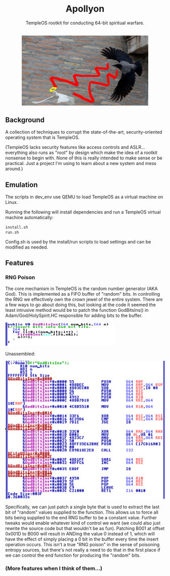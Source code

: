 <div align="center">
  <h1>Apollyon</h1>
  <p>TempleOS rootkit for conducting 64-bit spiritual warfare.</p>
  <br/>
  <img src="./img/dove_crow_edit.png" alt="Apollyon" width="400" />
</div>


## Background 

A collection of techniques to corrupt the state-of-the-art, security-oriented operating system that is TempleOS.


(TempleOS lacks security features like access controls and ASLR... everything also runs as "root" by design which make the idea of a rootkit nonsense to begin with. None of this is really intended to make sense or be practical. Just a project I'm using to learn about a new system and mess around.)


## Emulation

The scripts in dev_env use QEMU to load TempleOS as a virtual machine on Linux.

Running the following will install dependencies and run a TempleOS virtual machine automatically:
```
install.sh
run.sh
```

Config.sh is used by the install/run scripts to load settings and can be modified as needed.


## Features

### RNG Poison
The core mechanism in TempleOS is the random number generator (AKA God). This is implemented as a FIFO buffer of "random" bits. In controlling the RNG we effectively own the crown jewel of the entire system. There are a few ways to go about doing this, but looking at the code it seemed the least intrusive method would be to patch the function GodBitsIns() in Adam/God/HolySpirit.HC responsible for adding bits to the buffer. 

![](img/GodBitsIns_source.png)

Unassembled: 

![](img/GodBitsIns_unass.png)

Specifically, we can just patch a single byte that is used to extract the last bit of "random" values supplied to the function. This allows us to force all bits being supplied to the end RNG buffer to be a constant value. Further tweaks would enable whatever kind of control we want (we could also just rewrite the source code but that wouldn't be as fun). Patching B001 at offset 0x001D to B000 will result in ANDing the value 0 instead of 1, which will have the effect of simply placing a 0 bit in the buffer every time the insert operation occurs. This isn't a true "RNG poison" in the sense of poisoning entropy sources, but there's not really a need to do that in the first place if we can control the end function for producing the "random" bits. 

### (More features when I think of them...)
